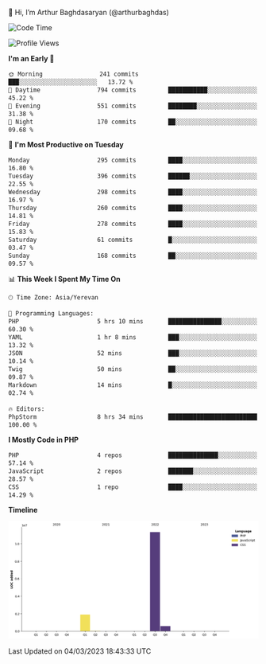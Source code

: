 👋 Hi, I’m Arthur Baghdasaryan (@arthurbaghdas)


<!--START_SECTION:waka-->
![Code Time](http://img.shields.io/badge/Code%20Time-501%20hrs%2028%20mins-blue)

![Profile Views](http://img.shields.io/badge/Profile%20Views-10-blue)

**I'm an Early 🐤** 

```text
🌞 Morning                241 commits         ███░░░░░░░░░░░░░░░░░░░░░░   13.72 % 
🌆 Daytime                794 commits         ███████████░░░░░░░░░░░░░░   45.22 % 
🌃 Evening                551 commits         ████████░░░░░░░░░░░░░░░░░   31.38 % 
🌙 Night                  170 commits         ██░░░░░░░░░░░░░░░░░░░░░░░   09.68 % 
```
📅 **I'm Most Productive on Tuesday** 

```text
Monday                   295 commits         ████░░░░░░░░░░░░░░░░░░░░░   16.80 % 
Tuesday                  396 commits         ██████░░░░░░░░░░░░░░░░░░░   22.55 % 
Wednesday                298 commits         ████░░░░░░░░░░░░░░░░░░░░░   16.97 % 
Thursday                 260 commits         ████░░░░░░░░░░░░░░░░░░░░░   14.81 % 
Friday                   278 commits         ████░░░░░░░░░░░░░░░░░░░░░   15.83 % 
Saturday                 61 commits          █░░░░░░░░░░░░░░░░░░░░░░░░   03.47 % 
Sunday                   168 commits         ██░░░░░░░░░░░░░░░░░░░░░░░   09.57 % 
```


📊 **This Week I Spent My Time On** 

```text
🕑︎ Time Zone: Asia/Yerevan

💬 Programming Languages: 
PHP                      5 hrs 10 mins       ███████████████░░░░░░░░░░   60.30 % 
YAML                     1 hr 8 mins         ███░░░░░░░░░░░░░░░░░░░░░░   13.32 % 
JSON                     52 mins             ███░░░░░░░░░░░░░░░░░░░░░░   10.14 % 
Twig                     50 mins             ██░░░░░░░░░░░░░░░░░░░░░░░   09.87 % 
Markdown                 14 mins             █░░░░░░░░░░░░░░░░░░░░░░░░   02.74 % 

🔥 Editors: 
PhpStorm                 8 hrs 34 mins       █████████████████████████   100.00 % 
```

**I Mostly Code in PHP** 

```text
PHP                      4 repos             ██████████████░░░░░░░░░░░   57.14 % 
JavaScript               2 repos             ███████░░░░░░░░░░░░░░░░░░   28.57 % 
CSS                      1 repo              ████░░░░░░░░░░░░░░░░░░░░░   14.29 % 
```



**Timeline**

![Lines of Code chart](https://raw.githubusercontent.com/arthurbaghdas/arthurbaghdas/main/assets/bar_graph.png)


 Last Updated on 04/03/2023 18:43:33 UTC
<!--END_SECTION:waka-->
